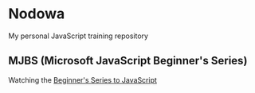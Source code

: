 Nodowa
====================

My personal JavaScript training repository


MJBS (Microsoft JavaScript Beginner's Series)
-------------------------------

Watching the [Beginner's Series to JavaScript](https://youtu.be/_EDM5aPVLmo)
 


